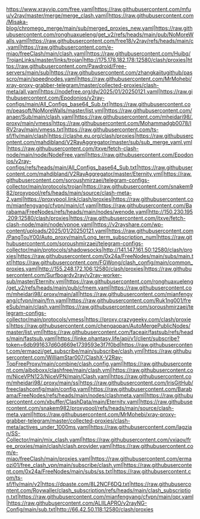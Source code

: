 https://www.xrayvip.com/free.yaml|https://raw.githubusercontent.com/mfuu/v2ray/master/merge/merge_clash.yaml|https://raw.githubusercontent.com/Misaka-blog/chromego_merge/main/sub/merged_proxies_new.yaml|https://raw.githubusercontent.com/ronghuaxueleng/get_v2/refs/heads/main/pub/NoMoreWalls.yaml|https://raw.githubusercontent.com/free18/v2ray/refs/heads/main/c.yaml|https://raw.githubusercontent.com/e-miao/freeClash/main/clash.yaml|https://raw.githubusercontent.com/Huibq/TrojanLinks/master/links/trojan|http://175.178.182.178:12580/clash/proxies|https://raw.githubusercontent.com/Pawdroid/Free-servers/main/sub|https://raw.githubusercontent.com/zhangkaiitugithub/passcro/main/speednodes.yaml|https://raw.githubusercontent.com/MrMohebi/xray-proxy-grabber-telegram/master/collected-proxies/clash-meta/all.yaml|https://nodefree.org/dy/2025/01/20250121.yaml|https://raw.githubusercontent.com/Epodonios/v2ray-configs/main/All_Configs_base64_Sub.txt|https://raw.githubusercontent.com/peasoft/NoMoreWalls/master/list.yml|https://raw.githubusercontent.com/anaer/Sub/main/clash.yaml|https://raw.githubusercontent.com/mheidari98/.proxy/main/vmess|https://raw.githubusercontent.com/Mohammadgb0078/IRV2ray/main/vmess.txt|https://raw.githubusercontent.com/ts-sf/fly/main/clash|https://clashe.eu.org/clash/proxies|https://raw.githubusercontent.com/mahdibland/V2RayAggregator/master/sub/sub_merge_yaml.yml|https://raw.githubusercontent.com/itxve/fetch-clash-node/main/node/NodeFree.yaml|https://raw.githubusercontent.com/Epodonios/v2ray-configs/refs/heads/main/All_Configs_base64_Sub.txt|https://raw.githubusercontent.com/mahdibland/V2RayAggregator/master/Eternity.yml|https://raw.githubusercontent.com/soroushmirzaei/telegram-configs-collector/main/protocols/trojan|https://raw.githubusercontent.com/snakem982/proxypool/refs/heads/main/source/clash-meta-2.yaml|https://proxypool.link/clash/proxies|https://raw.githubusercontent.com/mianfengyang/cfvpn/main/cf.yaml|https://raw.githubusercontent.com/Barabama/FreeNodes/refs/heads/main/nodes/wenode.yaml|http://150.230.195.209:12580/clash/proxies|https://raw.githubusercontent.com/itxve/fetch-clash-node/main/node/vpnoe.yaml|https://v2rayshare.com/wp-content/uploads/2025/01/20250121.yaml|https://raw.githubusercontent.com/PangTouY00/Auto_proxy/main/Long_term_subscription_num|https://raw.githubusercontent.com/soroushmirzaei/telegram-configs-collector/main/protocols/shadowsocks|http://141.147.161.50:12580/clash/proxies|https://raw.githubusercontent.com/0x24a/FreeNodes/main/subs/main.txt|https://raw.githubusercontent.com/FGWong/clash_config/main/common_proxies.yaml|http://155.248.172.106:12580/clash/proxies|https://raw.githubusercontent.com/Surfboardv2ray/v2ray-worker-sub/master/Eternity.yml|https://raw.githubusercontent.com/ronghuaxueleng/get_v2/refs/heads/main/pub/cfmem.yaml|https://raw.githubusercontent.com/mheidari98/.proxy/main/all|https://raw.githubusercontent.com/mianfengyang/cfvpn/main/frn.yaml|https://raw.githubusercontent.com/Ruk1ng001/freeSub/main/clash.yaml|https://raw.githubusercontent.com/soroushmirzaei/telegram-configs-collector/main/protocols/vmess|https://proxy.crazygeeky.com/clash/proxies|https://raw.githubusercontent.com/chengaopan/AutoMergePublicNodes/master/list.yml|https://raw.githubusercontent.com/faceair/fastsub/refs/heads/main/fastsub.yaml|https://linke.phantasy.life/api/v1/client/subscribe?token=6db991637d60d669e1739593e3f7f0bd|https://raw.githubusercontent.com/ermaozi/get_subscribe/main/subscribe/clash.yml|https://raw.githubusercontent.com/WilliamStar007/ClashX-V2Ray-TopFreeProxy/main/combine/clash.config.yaml|https://raw.githubusercontent.com/aiboboxx/clashfree/main/clash.yml|https://raw.githubusercontent.com/NiceVPN123/NiceVPN/main/Clash.yaml|https://raw.githubusercontent.com/mheidari98/.proxy/main/ss|https://raw.githubusercontent.com/IrisGitHub/freeclashconfig/main/config.yaml|https://raw.githubusercontent.com/Barabama/FreeNodes/refs/heads/main/nodes/clashmeta.yaml|https://raw.githubusercontent.com/xbuffer/ClashData/main/Eternity.yaml|https://raw.githubusercontent.com/snakem982/proxypool/refs/heads/main/source/clash-meta.yaml|https://raw.githubusercontent.com/MrMohebi/xray-proxy-grabber-telegram/master/collected-proxies/clash-meta/actives_under_1000ms.yaml|https://raw.githubusercontent.com/lagzian/SS-Collector/main/mix_clash.yaml|https://raw.githubusercontent.com/vxiaov/free_proxies/main/clash/clash.provider.yaml|https://raw.githubusercontent.com/e-miao/freeClash/main/proxies.yaml|https://raw.githubusercontent.com/ermaozi01/free_clash_vpn/main/subscribe/clash.yml|https://raw.githubusercontent.com/0x24a/FreeNodes/main/subs/ss.txt|https://raw.githubusercontent.com/ts-sf/fly/main/v2|https://dpaste.com/8L2NCF6DQ.txt|https://raw.githubusercontent.com/Roywaller/clash_subscription/refs/heads/main/clash_subscription.txt|https://raw.githubusercontent.com/mianfengyang/cfvpn/main/opr.yaml|https://raw.githubusercontent.com/ALIILAPRO/v2rayNG-Config/main/sub.txt|http://66.42.50.118:12580/clash/proxies